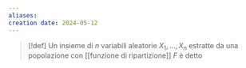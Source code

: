 ```yaml
---
aliases: 
creation date: 2024-05-12
---
```


>[!def]
>Un insieme di $n$ variabili aleatorie $X_{1},\dots,X_{n}$ estratte da una popolazione con [[funzione di ripartizione]] $F$ è detto